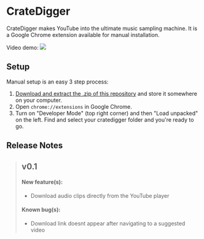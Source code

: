 # CrateDigger

CrateDigger makes YouTube into the ultimate music sampling machine. It is a Google Chrome extension available for manual installation.

Video demo:
[![](http://img.youtube.com/vi/2mTcCP7Jm7Q/0.jpg)](http://www.youtube.com/watch?v=2mTcCP7Jm7Q "CrateDigger demo")

## Setup

Manual setup is an easy 3 step process:

1. [Download and extract the .zip of this repository](https://github.com/ridoy/cratedigger/archive/master.zip) and store it somewhere on your computer.
2. Open `chrome://extensions` in Google Chrome.
3. Turn on "Developer Mode" (top right corner) and then "Load unpacked" on the left. Find and select your cratedigger folder and you're ready to go.

## Release Notes
> ## v0.1
> #### New feature(s):
> - Download audio clips directly from the YouTube player
> #### Known bug(s):
> - Download link doesnt appear after navigating to a suggested video
